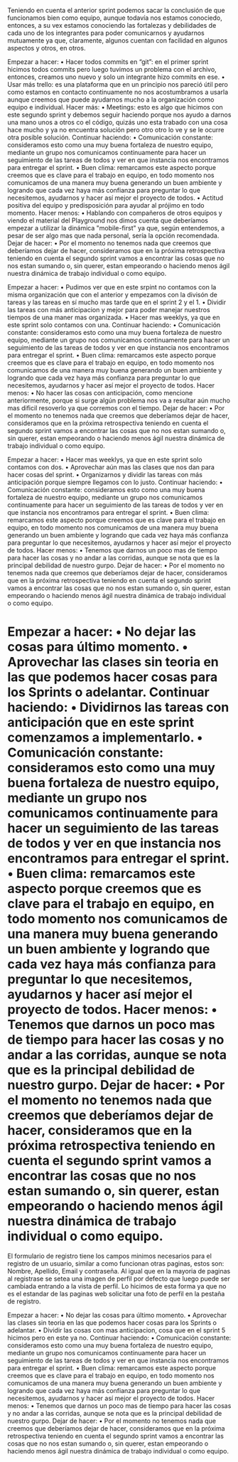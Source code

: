 Teniendo en cuenta el anterior sprint podemos sacar la conclusión de que funcionamos bien como equipo, aunque todavía nos estamos conociedo, entonces, a su vex estamos conociendo las fortalezas y debilidades de cada uno de los integrantes para poder comunicarnos y ayudarnos mutuamente ya que, claramente, algunos cuentan con facilidad en algunos aspectos y otros, en otros.

<!-- SPRINT 2 -->
Empezar a hacer: 
• Hacer todos commits en “git”: en el primer sprint hicimos todos commits pero luego tuvimos un problema con el archivo, entonces, creamos uno nuevo y solo un integrante hizo commits en ese. 
• Usar más trello: es una plataforma que en un principio nos pareció útil pero como estamos en contacto continuamente no nos acostumbramos a usarla aunque creemos que puede ayudarnos mucho a la organización como equipo e individual.
Hacer más:
• Meetings: esto es algo que hicimos con este segundo sprint y debemos seguir haciendo porque nos ayudo a darnos una mano unos a otros co el código, quizás uno esta trabado con una cosa hace mucho y ya no encuentra solución pero otro otro lo ve y se le ocurre otra posible solución.
Continuar haciendo:
• Comunicación constante: consideramos esto como una muy buena fortaleza de nuestro equipo, mediante un grupo nos comunicamos continuamente para hacer un seguimiento de las tareas de todos y ver en que instancia nos encontramos para entregar el sprint.
• Buen clima: remarcamos este aspecto porque creemos que es clave para el trabajo en equipo, en todo momento nos comunicamos de una manera muy buena generando un buen ambiente y logrando que cada vez haya más confianza para preguntar lo que necesitemos, ayudarnos y hacer así mejor el proyecto de todos.
• Actitud positiva del equipo y predisposición para ayudar al prójimo en todo momento.
Hacer menos:
• Hablando con compañeros de otros equipos y viendo el material del Playground nos dimos cuenta que deberíamos empezar a utilizar la dinámica "mobile-first" ya que, según entendemos, a pesar de ser algo mas que nada personal, sería la opción recomendada.
Dejar de hacer:
• Por el momento no tenemos nada que creemos que deberíamos dejar de hacer, consideramos que en la próxima retrospectiva teniendo en cuenta el segundo sprint vamos a encontrar las cosas que no nos estan sumando o, sin querer, estan empeorando o haciendo menos ágil nuestra dinámica de trabajo individual o como equipo.

<!-- SPRINT 3 -->
Empezar a hacer:
• Pudimos ver que en este srpint no contamos con la misma organización que con el anterior y empezamos con la divisón de tareas y las tareas en sí mucho mas tarde que en el sprint 2 y el 1.
• Dividir las tareas con más anticipacion y mejor para poder manejar nuestros tiempos de una maner mas organizada.
• Hacer mas weeklys, ya que en este sprint solo contamos con una.
Continuar haciendo:
• Comunicación constante: consideramos esto como una muy buena fortaleza de nuestro equipo, mediante un grupo nos comunicamos continuamente para hacer un seguimiento de las tareas de todos y ver en que instancia nos encontramos para entregar el sprint.
• Buen clima: remarcamos este aspecto porque creemos que es clave para el trabajo en equipo, en todo momento nos comunicamos de una manera muy buena generando un buen ambiente y logrando que cada vez haya más confianza para preguntar lo que necesitemos, ayudarnos y hacer así mejor el proyecto de todos.
Hacer menos:
• No hacer las cosas con anticipación, como mencione anteriormente, porque si surge algún problema nos va a resultar aún mucho mas dificil resoverlo ya que corremos con el tiempo.
Dejar de hacer:
• Por el momento no tenemos nada que creemos que deberíamos dejar de hacer, consideramos que en la próxima retrospectiva teniendo en cuenta el segundo sprint vamos a encontrar las cosas que no nos estan sumando o, sin querer, estan empeorando o haciendo menos ágil nuestra dinámica de trabajo individual o como equipo.

<!-- SPRINT 4 -->
Empezar a hacer:
• Hacer mas weeklys, ya que en este sprint solo contamos con dos.
• Aprovechar aún mas las clases que nos dan para hacer cosas del sprint.
• Organizarnos y dividir las tareas con más anticipación porque siempre llegamos con lo justo.
Continuar haciendo:
• Comunicación constante: consideramos esto como una muy buena fortaleza de nuestro equipo, mediante un grupo nos comunicamos continuamente para hacer un seguimiento de las tareas de todos y ver en que instancia nos encontramos para entregar el sprint.
• Buen clima: remarcamos este aspecto porque creemos que es clave para el trabajo en equipo, en todo momento nos comunicamos de una manera muy buena generando un buen ambiente y logrando que cada vez haya más confianza para preguntar lo que necesitemos, ayudarnos y hacer así mejor el proyecto de todos.
Hacer menos:
• Tenemos que darnos un poco mas de tiempo para hacer las cosas y no andar a las corridas, aunque se nota que es la principal debilidad de nuestro gurpo.
Dejar de hacer:
• Por el momento no tenemos nada que creemos que deberíamos dejar de hacer, consideramos que en la próxima retrospectiva teniendo en cuenta el segundo sprint vamos a encontrar las cosas que no nos estan sumando o, sin querer, estan empeorando o haciendo menos ágil nuestra dinámica de trabajo individual o como equipo.

<!-- SPRINT 5 -->
Empezar a hacer:
• No dejar las cosas para último momento.
• Aprovechar las clases sin teoria en las que podemos hacer cosas para los Sprints o adelantar.
Continuar haciendo:
• Dividirnos las tareas con anticipación que en este sprint comenzamos a implementarlo.
• Comunicación constante: consideramos esto como una muy buena fortaleza de nuestro equipo, mediante un grupo nos comunicamos continuamente para hacer un seguimiento de las tareas de todos y ver en que instancia nos encontramos para entregar el sprint.
• Buen clima: remarcamos este aspecto porque creemos que es clave para el trabajo en equipo, en todo momento nos comunicamos de una manera muy buena generando un buen ambiente y logrando que cada vez haya más confianza para preguntar lo que necesitemos, ayudarnos y hacer así mejor el proyecto de todos.
Hacer menos: 
• Tenemos que darnos un poco mas de tiempo para hacer las cosas y no andar a las corridas, aunque se nota que es la principal debilidad de nuestro gurpo.
Dejar de hacer:
• Por el momento no tenemos nada que creemos que deberíamos dejar de hacer, consideramos que en la próxima retrospectiva teniendo en cuenta el segundo sprint vamos a encontrar las cosas que no nos estan sumando o, sin querer, estan empeorando o haciendo menos ágil nuestra dinámica de trabajo individual o como equipo.
=======
<!-- ACLARACION --> El formulario de registro tiene los campos minimos necesarios para el registro de un usuario, similar a como funcionan otras paginas, estos son: Nombre, Apellido, Email y contraseña. Al igual que en la mayoria de paginas al registrase se setea una imagen de perfil por defecto que luego puede ser cambiada entrando a la vista de perfil. Lo hicimos de esta forma ya que no es el estandar de las paginas web solicitar una foto de perfil en la pestaña de registro. 

<!-- SPRINT 6 -->
Empezar a hacer:
• No dejar las cosas para último momento.
• Aprovechar las clases sin teoria en las que podemos hacer cosas para los Sprints o adelantar.
• Dividir las cosas con mas anticipacion, cosa que en el sprint 5 hicimos pero en este ya no.
Continuar haciendo:
• Comunicación constante: consideramos esto como una muy buena fortaleza de nuestro equipo, mediante un grupo nos comunicamos continuamente para hacer un seguimiento de las tareas de todos y ver en que instancia nos encontramos para entregar el sprint.
• Buen clima: remarcamos este aspecto porque creemos que es clave para el trabajo en equipo, en todo momento nos comunicamos de una manera muy buena generando un buen ambiente y logrando que cada vez haya más confianza para preguntar lo que necesitemos, ayudarnos y hacer así mejor el proyecto de todos.
Hacer menos: 
• Tenemos que darnos un poco mas de tiempo para hacer las cosas y no andar a las corridas, aunque se nota que es la principal debilidad de nuestro gurpo.
Dejar de hacer:
• Por el momento no tenemos nada que creemos que deberíamos dejar de hacer, consideramos que en la próxima retrospectiva teniendo en cuenta el segundo sprint vamos a encontrar las cosas que no nos estan sumando o, sin querer, estan empeorando o haciendo menos ágil nuestra dinámica de trabajo individual o como equipo.












